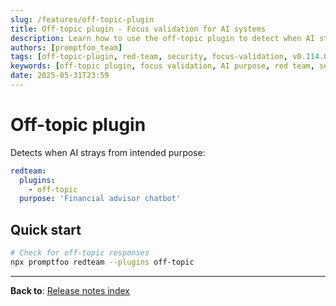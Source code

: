 ```yaml
---
slug: /features/off-topic-plugin
title: Off-topic plugin - Focus validation for AI systems
description: Learn how to use the off-topic plugin to detect when AI strays from intended purpose
authors: [promptfoo_team]
tags: [off-topic-plugin, red-team, security, focus-validation, v0.114.0, may-2025]
keywords: [off-topic plugin, focus validation, AI purpose, red team, security testing]
date: 2025-05-31T23:59
---
```


# Off-topic plugin

Detects when AI strays from intended purpose:

```yaml
redteam:
  plugins:
    - off-topic
  purpose: 'Financial advisor chatbot'
```

## Quick start

```bash
# Check for off-topic responses
npx promptfoo redteam --plugins off-topic
```

---

**Back to**: [Release notes index](/releases/) 